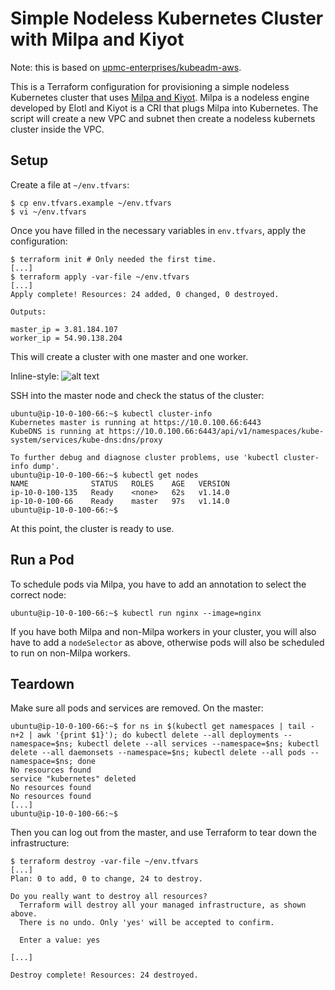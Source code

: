 # Simple Nodeless Kubernetes Cluster with Milpa and Kiyot

Note: this is based on [upmc-enterprises/kubeadm-aws](https://github.com/upmc-enterprises/kubeadm-aws).

This is a Terraform configuration for provisioning a simple nodeless Kubernetes cluster that uses [Milpa and Kiyot](https://www.elotl.co/kiyotdocs).  Milpa is a nodeless engine developed by Elotl and Kiyot is a CRI that plugs Milpa into Kubernetes.  The script will create a new VPC and subnet then create a nodeless kubernets cluster inside the VPC.

## Setup

Create a file at `~/env.tfvars`:

```
$ cp env.tfvars.example ~/env.tfvars
$ vi ~/env.tfvars
```

Once you have filled in the necessary variables in `env.tfvars`, apply the configuration:

    $ terraform init # Only needed the first time.
    [...]
    $ terraform apply -var-file ~/env.tfvars
    [...]
    Apply complete! Resources: 24 added, 0 changed, 0 destroyed.

    Outputs:

    master_ip = 3.81.184.107
    worker_ip = 54.90.138.204

This will create a cluster with one master and one worker.

Inline-style: 
![alt text](https://github.com/elotl/kubeadm-aws/blob/master/nodelessk8s-hybrid.png "Nodeless Kubernetes Cluster")


SSH into the master node and check the status of the cluster:

    ubuntu@ip-10-0-100-66:~$ kubectl cluster-info
    Kubernetes master is running at https://10.0.100.66:6443
    KubeDNS is running at https://10.0.100.66:6443/api/v1/namespaces/kube-system/services/kube-dns:dns/proxy

    To further debug and diagnose cluster problems, use 'kubectl cluster-info dump'.
    ubuntu@ip-10-0-100-66:~$ kubectl get nodes
    NAME              STATUS   ROLES    AGE   VERSION
    ip-10-0-100-135   Ready    <none>   62s   v1.14.0
    ip-10-0-100-66    Ready    master   97s   v1.14.0
    ubuntu@ip-10-0-100-66:~$

At this point, the cluster is ready to use.

## Run a Pod

To schedule pods via Milpa, you have to add an annotation to select the correct node:

    ubuntu@ip-10-0-100-66:~$ kubectl run nginx --image=nginx

If you have both Milpa and non-Milpa workers in your cluster, you will also have to add a `nodeSelector` as above, otherwise pods will also be scheduled to run on non-Milpa workers.

## Teardown

Make sure all pods and services are removed. On the master:

    ubuntu@ip-10-0-100-66:~$ for ns in $(kubectl get namespaces | tail -n+2 | awk '{print $1}'); do kubectl delete --all deployments --namespace=$ns; kubectl delete --all services --namespace=$ns; kubectl delete --all daemonsets --namespace=$ns; kubectl delete --all pods --namespace=$ns; done
    No resources found
    service "kubernetes" deleted
    No resources found
    No resources found
    [...]
    ubuntu@ip-10-0-100-66:~$

Then you can log out from the master, and use Terraform to tear down the infrastructure:

    $ terraform destroy -var-file ~/env.tfvars
    [...]
    Plan: 0 to add, 0 to change, 24 to destroy.

    Do you really want to destroy all resources?
      Terraform will destroy all your managed infrastructure, as shown above.
      There is no undo. Only 'yes' will be accepted to confirm.

      Enter a value: yes

    [...]

    Destroy complete! Resources: 24 destroyed.
